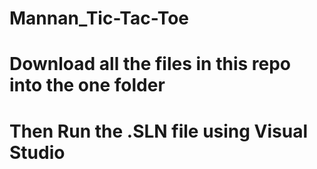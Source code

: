 # Mannan_Tic-Tac-Toe

# Download all the files in this repo into the one folder
# Then Run the .SLN file using Visual Studio 

